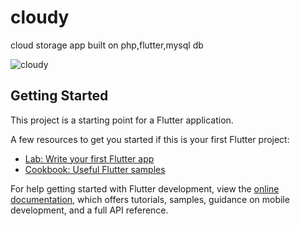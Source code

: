 # cloudy

cloud storage app built on php,flutter,mysql db


![cloudy](https://github.com/omar-alsayed/flutter_cloud_storage/assets/150298434/6063b893-8479-44e1-8f18-43b48cdef945)

## Getting Started

This project is a starting point for a Flutter application.

A few resources to get you started if this is your first Flutter project:

- [Lab: Write your first Flutter app](https://docs.flutter.dev/get-started/codelab)
- [Cookbook: Useful Flutter samples](https://docs.flutter.dev/cookbook)

For help getting started with Flutter development, view the
[online documentation](https://docs.flutter.dev/), which offers tutorials,
samples, guidance on mobile development, and a full API reference.
